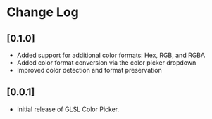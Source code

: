 # Change Log

## [0.1.0]

- Added support for additional color formats: Hex, RGB, and RGBA
- Added color format conversion via the color picker dropdown
- Improved color detection and format preservation

## [0.0.1]

- Initial release of GLSL Color Picker.
